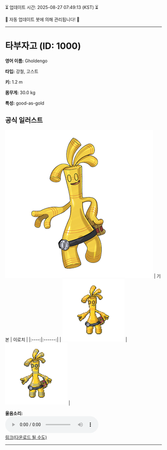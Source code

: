 
⏳ 업데이트 시간: 2025-08-27 07:49:13 (KST) ⏳

🤖 자동 업데이트 봇에 의해 관리됩니다! 🤖

---

# 타부자고 (ID: 1000)
**영어 이름:** Gholdengo

**타입:** 강철, 고스트

**키:** 1.2 m

**몸무게:** 30.0 kg

**특성:** good-as-gold

## 공식 일러스트
![](https://raw.githubusercontent.com/PokeAPI/sprites/master/sprites/pokemon/other/official-artwork/1000.png)
| 기본 | 이로치 |
|:----:|:------:|
| <img src="https://raw.githubusercontent.com/PokeAPI/sprites/master/sprites/pokemon/1000.png" width="200"> | <img src="https://raw.githubusercontent.com/PokeAPI/sprites/master/sprites/pokemon/shiny/1000.png" width="200"> |

**울음소리:**<br><audio controls src="https://raw.githubusercontent.com/PokeAPI/cries/main/cries/pokemon/latest/1000.ogg"></audio><br> [링크(다운로드 될 수도)](https://raw.githubusercontent.com/PokeAPI/cries/main/cries/pokemon/latest/1000.ogg)


---
